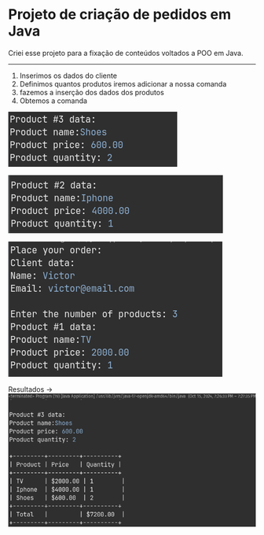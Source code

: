 # Projeto de criação de pedidos em Java

Criei esse projeto para a fixação de conteúdos voltados a POO em Java.

---
 1. Inserimos os dados do cliente
 2. Definimos quantos produtos iremos adicionar a nossa comanda
 3. fazemos a inserção dos dados dos produtos
 4. Obtemos a comanda

![4](https://github.com/DeVictor2002/projeto-comanda-pedido-java/blob/main/img/Screenshot%20from%202024-10-15%2021-11-59.png?raw=true)

![3](https://github.com/DeVictor2002/projeto-comanda-pedido-java/blob/main/img/Screenshot%20from%202024-10-15%2021-11-49.png?raw=true)

![2](https://github.com/DeVictor2002/projeto-comanda-pedido-java/blob/main/img/Screenshot%20from%202024-10-15%2021-11-26.png)

Resultados →
![1](https://github.com/DeVictor2002/projeto-comanda-pedido-java/blob/main/img/Screenshot%20from%202024-10-15%2021-12-24.png)
